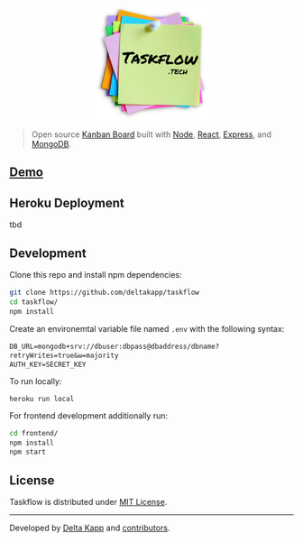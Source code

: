 <p align="center">
  <img height="200" src="https://raw.githubusercontent.com/deltakapp/taskflow/main/frontend/public/logo.png">
</p>

> Open source [Kanban Board](https://en.wikipedia.org/wiki/Kanban_(development)) built with [Node](https://nodejs.org/en/), [React](https://reactjs.org/), [Express](https://reactjs.org/), and [MongoDB](https://reactjs.org/).

## [Demo](https://www.taskflow.tech)

## Heroku Deployment

tbd

## Development

Clone this repo and install npm dependencies:
```bash
git clone https://github.com/deltakapp/taskflow
cd taskflow/
npm install
```

Create an environemtal variable file named `.env` with the following syntax:
```
DB_URL=mongodb+srv://dbuser:dbpass@dbaddress/dbname?retryWrites=true&w=majority
AUTH_KEY=SECRET_KEY
```

To run locally:
```
heroku run local
```

For frontend development additionally run:
```bash
cd frontend/ 
npm install
npm start
```

## License

Taskflow is distributed under [MIT License](https://github.com/deltakapp/taskflow/blob/main/LICENSE).

--- 

Developed by [Delta Kapp](https://deltak.app) and [contributors](https://github.com/deltakapp/taskflow/graphs/contributors).
